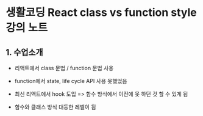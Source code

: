 # 생활코딩 React class vs function style 강의 노트

## 1. 수업소개

- 리액트에서 class 문법 / function 문법 사용

- function에서 state, life cycle API 사용 못했었음
- 최신 리액트에서 hook 도입 => 함수 방식에서 이전에 못 하던 것 할 수 있게 됨
- 함수와 클래스 방식 대등한 레벨이 됨